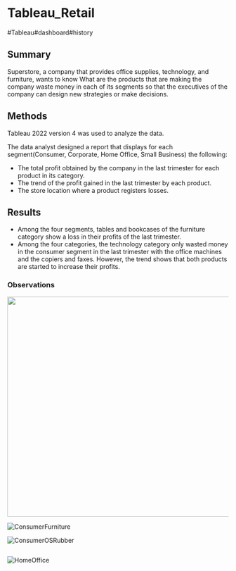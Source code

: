# Tableau_Retail
#Tableau#dashboard#history

## Summary
Superstore, a company that provides office supplies, technology, and furniture, wants to know What are the products that are making the company waste money in each of its segments so that the executives of the company can design new strategies or make decisions.


## Methods
Tableau 2022 version 4 was used to analyze the data.

The data analyst designed a report that displays for each segment(Consumer, Corporate, Home Office, Small Business) the following:

* The total profit obtained by the company in the last trimester for each product in its category.
* The trend of the profit gained in the last trimester by each product.
* The store location where a product registers losses.



## Results
* Among the four segments, tables and bookcases of the furniture category show a loss in their profits of the last trimester. 
* Among the four categories, the technology category only wasted money in the consumer segment in the last trimester with the office machines and the copiers and faxes. However, the trend shows that both products are started to increase their profits.

### Observations

<p align="center">
  <img src="https://github.com/Joizra/Tableau_Retail-Project/blob/81bd44ea00e75522cd947503d4549bef3b834b41/Con_F_1.jpg" width="1000" height="500">
</p>

![ConsumerFurniture](https://github.com/Joizra/Tableau_Retail-Project/blob/81bd44ea00e75522cd947503d4549bef3b834b41/Con_F_1.jpg)

![ConsumerOSRubber]()

![]()

![HomeOffice](https://github.com/Joizra/Tableau_Retail-Project/blob/599ea5923bdf1fd719146b398f8bf16e66f18216/HomeOffice.jpg)
